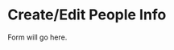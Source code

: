 
# Create/Edit People Info

<div id="example-output">
Form will go here.
</div>

<!-- START: Example People Info Form built with CL-ui.js -->

<script src="../scripts/CL.js"></script>

<script src="../scripts/andor.js"></script>

<script src="edit.js"></script>

<!--   END: Example People Info Form built with CL-ui.js -->

